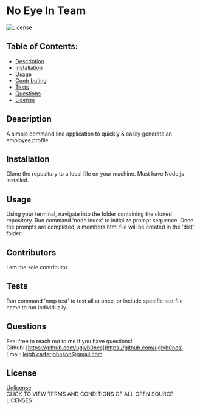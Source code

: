 
# No Eye In Team

[![License](https://img.shields.io/badge/License-Unlicense%20-blue.svg)](https://opensource.org/licenses/Unlicense)

## Table of Contents:

* [Description](#description)
* [Installation](#installation)
* [Usage](#usage)
* [Contributing](#contributors)
* [Tests](#tests)
* [Questions](#questions)
* [License](#license)

## Description
A simple command line application to quickly & easily generate an employee profile.

## Installation
Clone the repository to a local file on your machine. Must have Node.js installed.

## Usage
Using your terminal, navigate into the folder containing the cloned repository. Run command 'node index' to initialize prompt sequence. Once the prompts are completed, a members.html file will be created in the 'dist' folder.

## Contributors
I am the sole contributor.

## Tests
Run command 'nmp test' to test all at once, or include specific test file name to run individually. 

## Questions
Feel free to reach out to me if you have questions!<br>
Github: [https://github.com/uglyb0nes](https://github.com/uglyb0nes)<br>
Email: [leigh.carterjohnson@gmail.com](leigh.carterjohnson@gmail.com)

## License
[Unlicense](https://opensource.org/licenses)<br>
CLICK TO VIEW TERMS AND CONDITIONS OF ALL OPEN SOURCE LICENSES.
    